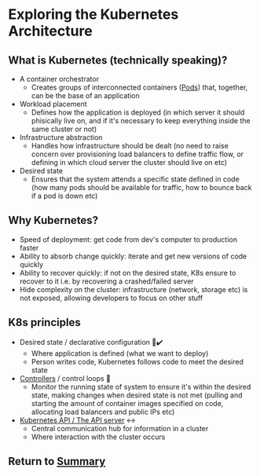 # Exploring the Kubernetes Architecture

## What is Kubernetes (technically speaking)?
- A container orchestrator 
    - Creates groups of interconnected containers ([Pods](03APIObjectsPods.MD)) that, together, can be the base of an application
- Workload placement
    - Defines how the application is deployed (in which server it should phisically live on, and if it's necessary to keep everything inside the same cluster or not)
- Infrastructure abstraction
    - Handles how infrastructure should be dealt (no need to raise concern over provisioning load balancers to define traffic flow, or defining in which cloud server the cluster should live on etc)
- Desired state
    - Ensures that the system attends a specific state defined in code (how many pods should be available for traffic, how to bounce back if a pod is down etc)


## Why Kubernetes?
- Speed of deployment: get code from dev's computer to production faster
- Ability to absorb change quickly: iterate and get new versions of code quickly
- Ability to recover quickly: if not on the desired state, K8s ensure to recover to it i.e. by recovering a crashed/failed server
- Hide complexity on the cluster: infrastructure (network, storage etc) is not exposed, allowing developers to focus on other stuff

## K8s principles
- Desired state / declarative configuration 🧾✔️
    - Where application is defined (what we want to deploy)
    - Person writes code, Kubernetes follows code to meet the desired state
- [Controllers](04APIObjectsControllers.MD) / control loops 🔄
    - Monitor the running state of system to ensure it's within the desired state, making changes when desired state is not met (pulling and starting the amount of container images specified on code, allocating load balancers and public IPs etc)
- [Kubernetes API / The API server](02kubernetesAPI.MD) ↔
    - Central communication hub for information in a cluster
    - Where interaction with the cluster occurs

## Return to [Summary](01exploringKubernetesArchitecture/README.md)